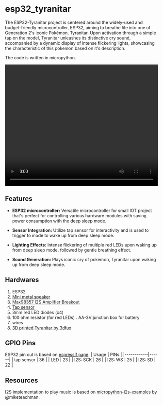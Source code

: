 # esp32_tyranitar

The ESP32-Tyranitar project is centered around the widely-used and budget-friendly microcontroller, ESP32, aiming to breathe life into one of Generation 2's iconic Pokémon, Tyranitar. Upon activation through a simple tap on the model, Tyranitar unleashes its distinctive cry sound, accompanied by a dynamic display of intense flickering lights, showcasing the characteristic of this pokemon based on it's description.

The code is written in micropython.

<video width="100%" height="400" controls>
  <source src="./demo.mp4" type="video/mp4">
</video>

## Features
* <b>ESP32 microcontroller:</b> Versatile microcontroller for small IOT project that's perfect for controlling various hardware modules with saving power consumption with the deep sleep mode.

* <b>Sensor Integration:</b> Utilize tap sensor for interactivity and is used to trigger to mode to wake up from deep sleep mode.

* <b>Lighting Effects:</b> Intense flickering of multiple red LEDs upon waking up from deep sleep mode, followed by gentle breathing effect.

* <b>Sound Generation:</b> Plays iconic cry of pokemon, Tyranitar upon waking up from deep sleep mode.


## Hardwares
1. ESP32
2. [Mini metal speaker](https://www.adafruit.com/product/1890)
3. [Max98357 I2S Amplifier Breakout](https://www.adafruit.com/product/3006)
3. [Tap sensor](https://arduinomodules.info/ky-031-knock-sensor-module/)
4. 3mm red LED diodes (x4)
5. 100 ohm resistor (for red LEDs)
. AA-3V junction box for battery
6. wires
7. [3D printed Tyranitar by 3dfux](https://www.thingiverse.com/thing:2821276)


## GPIO Pins
ESP32 pin out is based on [espressif page](https://docs.espressif.com/projects/esp-idf/en/stable/esp32/_images/esp32-devkitC-v4-pinout.png).
| Usage      | PINs |
|------------|------|
| tap sensor | 36   |
| LED        | 23   |
| I2S: SCK   | 26   |
| I2S: WS    | 25   |
| I2S: SD    | 22   |

## Resources
I2S implementation to play music is based on [micropython-i2s-examples](https://github.com/miketeachman/micropython-i2s-examples) by @miketeachman.
